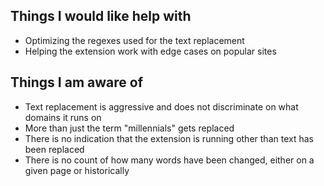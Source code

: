 ## Things I would like help with

- Optimizing the regexes used for the text replacement
- Helping the extension work with edge cases on popular sites


## Things I am aware of

- Text replacement is aggressive and does not discriminate on what domains it runs on
- More than just the term "millennials" gets replaced
- There is no indication that the extension is running other than text has been replaced
- There is no count of how many words have been changed, either on a given page or historically
